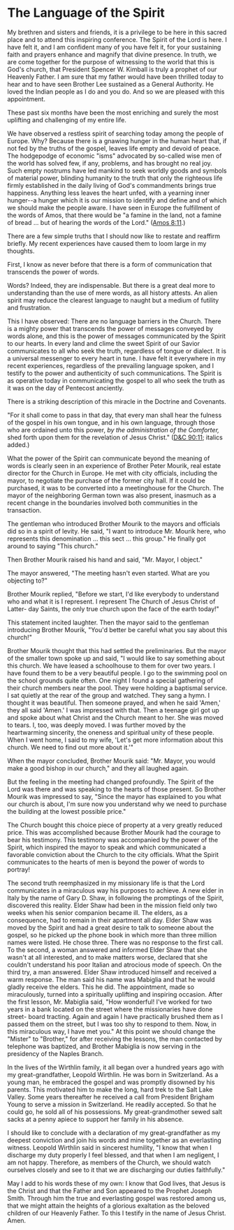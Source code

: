 # The Language of the Spirit

My brethren and sisters and friends, it is a privilege to be here in this
sacred place and to attend this inspiring conference. The Spirit of the Lord
is here. I have felt it, and I am confident many of you have felt it, for your
sustaining faith and prayers enhance and magnify that divine presence. In
truth, we are come together for the purpose of witnessing to the world that
this is God's church, that President Spencer W. Kimball is truly a prophet of
our Heavenly Father. I am sure that my father would have been thrilled today
to hear and to have seen Brother Lee sustained as a General Authority. He
loved the Indian people as I do and you do. And so we are pleased with this
appointment.

These past six months have been the most enriching and surely the most
uplifting and challenging of my entire life.

We have observed a restless spirit of searching today among the people of
Europe. Why? Because there is a gnawing hunger in the human heart that, if not
fed by the truths of the gospel, leaves life empty and devoid of peace. The
hodgepodge of economic "isms" advocated by so-called wise men of the world has
solved few, if any, problems, and has brought no real joy. Such empty nostrums
have led mankind to seek worldly goods and symbols of material power, blinding
humanity to the truth that only the righteous life firmly established in the
daily living of God's commandments brings true happiness. Anything less leaves
the heart unfed, with a yearning inner hunger--a hunger which it is our
mission to identify and define and of which we should make the people aware. I
have seen in Europe the fulfillment of the words of Amos, that there would be
"a famine in the land, not a famine of bread ... but of hearing the words of the
Lord." ([Amos 8:11](https://www.lds.org/scriptures/ot/amos/8.11?lang=eng#10).)

There are a few simple truths that I should now like to restate and reaffirm
briefly. My recent experiences have caused them to loom large in my thoughts.

First, I know as never before that there is a form of communication that
transcends the power of words.

Words? Indeed, they are indispensable. But there is a great deal more to
understanding than the use of mere words, as all history attests. An alien
spirit may reduce the clearest language to naught but a medium of futility and
frustration.

This I have observed: There are no language barriers in the Church. There is a
mighty power that transcends the power of messages conveyed by words alone,
and this is the power of messages communicated by the Spirit to our hearts. In
every land and clime the sweet Spirit of our Savior communicates to all who
seek the truth, regardless of tongue or dialect. It is a universal messenger
to every heart in tune. I have felt it everywhere in my recent experiences,
regardless of the prevailing language spoken, and I testify to the power and
authenticity of such communications. The Spirit is as operative today in
communicating the gospel to all who seek the truth as it was on the day of
Pentecost anciently.

There is a striking description of this miracle in the Doctrine and Covenants.

"For it shall come to pass in that day, that every man shall hear the fulness
of the gospel in his own tongue, and in his own language, through those who
are ordained unto this power, _by the administration of the Comforter,_ shed
forth upon them for the revelation of Jesus Christ." ([D&amp;C
90:11](https://www.lds.org/scriptures/dc-testament/dc/90.11?lang=eng#10);
italics added.)

What the power of the Spirit can communicate beyond the meaning of words is
clearly seen in an experience of Brother Peter Mourik, real estate director
for the Church in Europe. He met with city officials, including the mayor, to
negotiate the purchase of the former city hall. If it could be purchased, it
was to be converted into a meetinghouse for the Church. The mayor of the
neighboring German town was also present, inasmuch as a recent change in the
boundaries involved both communities in the transaction.

The gentleman who introduced Brother Mourik to the mayors and officials did so
in a spirit of levity. He said, "I want to introduce Mr. Mourik here, who
represents this denomination ... this sect ... this group." He finally got around
to saying "This church."

Then Brother Mourik raised his hand and said, "Mr. Mayor, I object."

The mayor answered, "The meeting hasn't even started. What are you objecting
to?"

Brother Mourik replied, "Before we start, I'd like everybody to understand who
and what it is I represent. I represent The Church of Jesus Christ of Latter-
day Saints, the only true church upon the face of the earth today!"

This statement incited laughter. Then the mayor said to the gentleman
introducing Brother Mourik, "You'd better be careful what you say about this
church!"

Brother Mourik thought that this had settled the preliminaries. But the mayor
of the smaller town spoke up and said, "I would like to say something about
this church. We have leased a schoolhouse to them for over two years. I have
found them to be a very beautiful people. I go to the swimming pool on the
school grounds quite often. One night I found a special gathering of their
church members near the pool. They were holding a baptismal service. I sat
quietly at the rear of the group and watched. They sang a hymn. I thought it
was beautiful. Then someone prayed, and when he said 'Amen,' they all said
'Amen.' I was impressed with that. Then a teenage girl got up and spoke about
what Christ and the Church meant to her. She was moved to tears. I, too, was
deeply moved. I was further moved by the heartwarming sincerity, the oneness
and spiritual unity of these people. When I went home, I said to my wife,
'Let's get more information about this church. We need to find out more about
it.'"

When the mayor concluded, Brother Mourik said: "Mr. Mayor, you would make a
good bishop in our church," and they all laughed again.

But the feeling in the meeting had changed profoundly. The Spirit of the Lord
was there and was speaking to the hearts of those present. So Brother Mourik
was impressed to say, "Since the mayor has explained to you what our church is
about, I'm sure now you understand why we need to purchase the building at the
lowest possible price."

The Church bought this choice piece of property at a very greatly reduced
price. This was accomplished because Brother Mourik had the courage to bear
his testimony. This testimony was accompanied by the power of the Spirit,
which inspired the mayor to speak and which communicated a favorable
conviction about the Church to the city officials. What the Spirit
communicates to the hearts of men is beyond the power of words to portray!

The second truth reemphasized in my missionary life is that the Lord
communicates in a miraculous way his purposes to achieve. A new elder in Italy
by the name of Gary D. Shaw, in following the promptings of the Spirit,
discovered this reality. Elder Shaw had been in the mission field only two
weeks when his senior companion became ill. The elders, as a consequence, had
to remain in their apartment all day. Elder Shaw was moved by the Spirit and
had a great desire to talk to someone about the gospel, so he picked up the
phone book in which more than three million names were listed. He chose three.
There was no response to the first call. To the second, a woman answered and
informed Elder Shaw that she wasn't at all interested, and to make matters
worse, declared that she couldn't understand his poor Italian and atrocious
mode of speech. On the third try, a man answered. Elder Shaw introduced
himself and received a warm response. The man said his name was Mabiglia and
that he would gladly receive the elders. This he did. The appointment, made so
miraculously, turned into a spiritually uplifting and inspiring occasion.
After the first lesson, Mr. Mabiglia said, "How wonderful! I've worked for two
years in a bank located on the street where the missionaries have done street-
board tracting. Again and again I have practically brushed them as I passed
them on the street, but I was too shy to respond to them. Now, in this
miraculous way, I have met you." At this point we should change the "Mister"
to "Brother," for after receiving the lessons, the man contacted by telephone
was baptized, and Brother Mabiglia is now serving in the presidency of the
Naples Branch.

In the lives of the Wirthlin family, it all began over a hundred years ago
with my great-grandfather, Leopold Wirthlin. He was born in Switzerland. As a
young man, he embraced the gospel and was promptly disowned by his parents.
This motivated him to make the long, hard trek to the Salt Lake Valley. Some
years thereafter he received a call from President Brigham Young to serve a
mission in Switzerland. He readily accepted. So that he could go, he sold all
of his possessions. My great-grandmother sewed salt sacks at a penny apiece to
support her family in his absence.

I should like to conclude with a declaration of my great-grandfather as my
deepest conviction and join his words and mine together as an everlasting
witness. Leopold Wirthlin said in sincerest humility, "I know that when I
discharge my duty properly I feel blessed, and that when I am negligent, I am
not happy. Therefore, as members of the Church, we should watch ourselves
closely and see to it that we are discharging our duties faithfully."

May I add to his words these of my own: I know that God lives, that Jesus is
the Christ and that the Father and Son appeared to the Prophet Joseph Smith.
Through him the true and everlasting gospel was restored among us, that we
might attain the heights of a glorious exaltation as the beloved children of
our Heavenly Father. To this I testify in the name of Jesus Christ. Amen.

